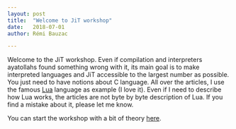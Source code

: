 ```yaml
---
layout: post
title:  "Welcome to JiT workshop"
date:   2018-07-01
author: Rémi Bauzac

---
```


Welcome to the JiT workshop. Even if compilation and interpreters ayatollahs found something wrong with it, its main goal is to make interpreted languages and JiT accessible to the largest number as possible. You just need to have notions about C language. All over the articles, I use the famous [Lua](http://lua.org) language as example (I love it). Even if I need to describe how Lua works, the articles are not byte by byte description of Lua. If you find a mistake about it, please let me know.

You can start the workshop with a bit of theory [here](http://jit.bauzac.net/blog/reminder).